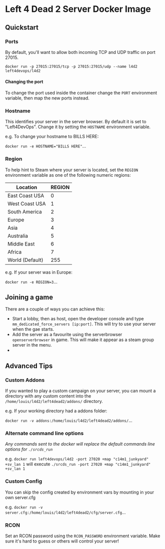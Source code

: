 # Left 4 Dead 2 Server Docker Image

## Quickstart

### Ports
By default, you'll want to allow both incoming TCP and UDP traffic on port 27015. 

`docker run -p 27015:27015/tcp -p 27015:27015/udp --name l4d2 left4devops/l4d2`

#### Changing the port
To change the port used inside the container change the `PORT` environment variable, then map the new ports instead.

### Hostname
This identifies your server in the server browser.  By default it is set to "Left4DevOps".  Change it by setting the `HOSTNAME` environment variable.

e.g. To change your hostname to BILLS HERE:

`docker run -e HOSTNAME="BILLS HERE"`...

### Region
To help hint to Steam where your server is located, set the `REGION` environment variable as one of the following numeric regions:

| Location        | REGION |
|-----------------|--------|
| East Coast USA  | 0      |
| West Coast USA  | 1      |
| South America   | 2      |
| Europe          | 3      |
| Asia            | 4      |
| Australia       | 5      |
| Middle East     | 6      |
| Africa          | 7      |
| World (Default) | 255    |

e.g. If your server was in Europe:

`docker run -e REGION=3`...

## Joining a game
There are a couple of ways you can achieve this:
* Start a lobby, then as host, open the developer console and type `mm_dedicated_force_servers [ip:port]`. This will try to use your server when the gae starts.
* Add the server as a favourite using the serverbrowser `openserverbrowser` in game. This will make it appear as a steam group server in the menu.
* 

## Advanced Tips

### Custom Addons
If you wanted to play a custom campaign on your server, you can mount a directory with any custom content into the `/home/louis/l4d2/left4dead2/addons/` directory.

e.g. If your working directory had a addons folder:

`docker run -v addons:/home/louis/l4d2/left4dead2/addons/`...

### Alternate command line options
_Any commands sent to the docker will replace the default commands line options for `./srcds_run`_

e.g. `docker run left4devops/l4d2 -port 27020 +map "c14m1_junkyard" +sv_lan 1` will execute `./srcds_run -port 27020 +map "c14m1_junkyard" +sv_lan 1` 

### Custom Config
You can skip the config created by environment vars by mounting in your own server.cfg

e.g. `docker run -v server.cfg:/home/louis/l4d2/left4dead2/cfg/server.cfg`...

### RCON
Set an RCON password using the `RCON_PASSWORD` environment variable.  Make sure it's hard to guess or others will control your server!
